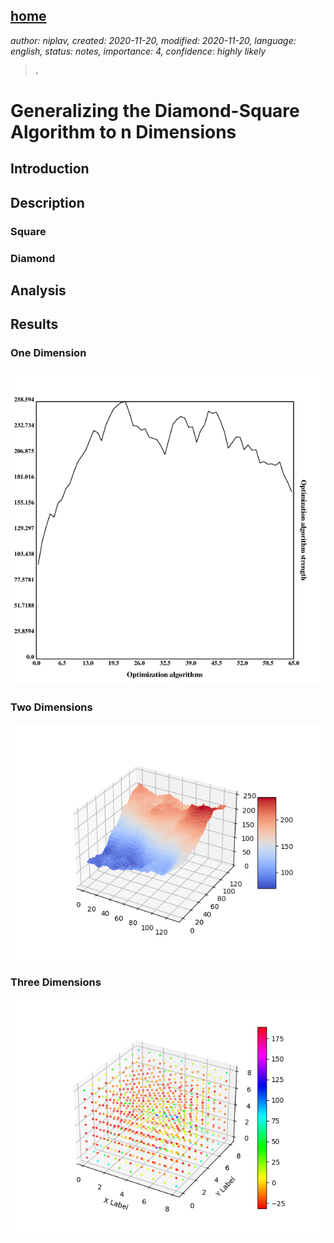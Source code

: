 [home](./index.md)
------------------

*author: niplav, created: 2020-11-20, modified: 2020-11-20, language: english, status: notes, importance: 4, confidence: highly likely*

> __.__

Generalizing the Diamond-Square Algorithm to n Dimensions
=========================================================

Introduction
-------------

Description
------------

### Square

### Diamond

Analysis
--------

Results
-------

### One Dimension

![Space generated by the algorithm in one dimension](./img/diamond/onedim.png "Space generated by the algorithm in one dimension")

### Two Dimensions

![Space generated by the algorithm in two dimensions](./img/diamond/twodim.png "Space generated by the algorithm in two dimensions")

### Three Dimensions

![Space generated by the algorithm in three dimensions](./img/diamond/threedim.png "Space generated by the algorithm in three dimensions")
